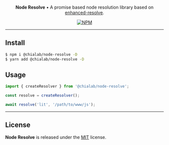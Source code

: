 <p align="center">
    <strong>Node Resolve</strong> • A promise based node resolution library based on <a href="https://github.com/webpack/enhanced-resolve">enhanced-resolve</a>.
</p>

<p align="center">
    <a href="https://www.npmjs.com/package/@chialab/node-resolve"><img alt="NPM" src="https://img.shields.io/npm/v/@chialab/node-resolve.svg?style=flat-square"></a>
</p>

---

## Install

```sh
$ npm i @chialab/node-resolve -D
$ yarn add @chialab/node-resolve -D
```

## Usage

```js
import { createResolver } from '@chialab/node-resolve';

const resolve = createResolver();

await resolve('lit', '/path/to/www/js');
```

---

## License

**Node Resolve** is released under the [MIT](https://github.com/chialab/rna/blob/master/packages/node-resolve/LICENSE) license.
